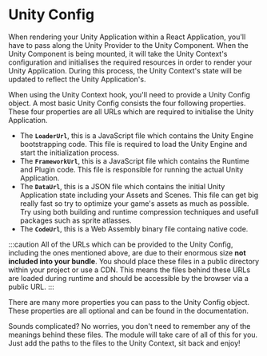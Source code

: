 # Unity Config

When rendering your Unity Application within a React Application, you'll have to pass along the Unity Provider to the Unity Component. When the Unity Component is being mounted, it will take the Unity Context's configuration and initialises the required resources in order to render your Unity Application. During this process, the Unity Context's state will be updated to reflect the Unity Application's.

When using the Unity Context hook, you'll need to provide a Unity Config object. A most basic Unity Config consists the four following properties. These four properties are all URLs which are required to initialise the Unity Application.

- The **`LoaderUrl`**, this is a JavaScript file which contains the Unity Engine bootstrapping code. This file is required to load the Unity Engine and start the initialization process.
- The **`FrameworkUrl`**, this is a JavaScript file which contains the Runtime and Plugin code. This file is responsible for running the actual Unity Application.
- The **`DataUrl`**, this is a JSON file which contains the initial Unity Application state including your Assets and Scenes. This file can get big really fast so try to optimize your game's assets as much as possible. Try using both building and runtime compression techniques and usefull packages such as sprite atlasses.
- The **`CodeUrl`**, this is a Web Assembly binary file containg native code.

:::caution
All of the URLs which can be provided to the Unity Config, including the ones mentioned above, are due to their enormous size **not included into your bundle**. You should place these files in a public directory within your project or use a CDN. This means the files behind these URLs are loaded during runtime and should be accessible by the browser via a public URL.
:::

There are many more properties you can pass to the Unity Config object. These properties are all optional and can be found in the documentation.

Sounds complicated? No worries, you don't need to remember any of the meanings behind these files. The module will take care of all of this for you. Just add the paths to the files to the Unity Context, sit back and enjoy!
